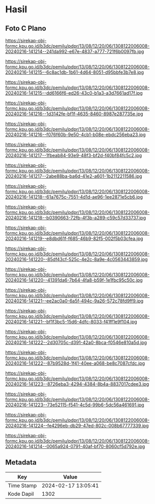 # Hasil

## Foto C Plano

https://sirekap-obj-formc.kpu.go.id/b3dc/pemilu/pdpr/13/08/12/20/06/1308122006008-20240216-141214--241da992-e67e-4837-a777-721f6b0097fb.jpg

https://sirekap-obj-formc.kpu.go.id/b3dc/pemilu/pdpr/13/08/12/20/06/1308122006008-20240216-141215--6c8ac1db-1b61-4d64-8051-d95bbfe3b7e8.jpg

https://sirekap-obj-formc.kpu.go.id/b3dc/pemilu/pdpr/13/08/12/20/06/1308122006008-20240216-141215--dd6166f6-ed26-43c0-b1a3-a3d7661ad17f.jpg

https://sirekap-obj-formc.kpu.go.id/b3dc/pemilu/pdpr/13/08/12/20/06/1308122006008-20240216-141216--1d3142fe-bf1f-4635-8460-8987e287735e.jpg

https://sirekap-obj-formc.kpu.go.id/b3dc/pemilu/pdpr/13/08/12/20/06/1308122006008-20240216-141216--f076f60b-9e50-4cb1-b08e-ebdc256eba23.jpg

https://sirekap-obj-formc.kpu.go.id/b3dc/pemilu/pdpr/13/08/12/20/06/1308122006008-20240216-141217--1fbeab84-93e9-48f3-bf2d-f40bf84fc5c2.jpg

https://sirekap-obj-formc.kpu.go.id/b3dc/pemilu/pdpr/13/08/12/20/06/1308122006008-20240216-141217--2abe88ba-ba6d-41e2-a601-1b2112211586.jpg

https://sirekap-obj-formc.kpu.go.id/b3dc/pemilu/pdpr/13/08/12/20/06/1308122006008-20240216-141218--61a7675c-7551-4d1d-ae96-1ee2871e5cb6.jpg

https://sirekap-obj-formc.kpu.go.id/b3dc/pemilu/pdpr/13/08/12/20/06/1308122006008-20240216-141218--b0390663-72fb-4f3b-a289-c59c57d33737.jpg

https://sirekap-obj-formc.kpu.go.id/b3dc/pemilu/pdpr/13/08/12/20/06/1308122006008-20240216-141219--e8dbd61f-f685-46b9-82f5-002f5b03cfea.jpg

https://sirekap-obj-formc.kpu.go.id/b3dc/pemilu/pdpr/13/08/12/20/06/1308122006008-20240216-141220--85df43cf-525c-4e2c-8a9e-4c0563443859.jpg

https://sirekap-obj-formc.kpu.go.id/b3dc/pemilu/pdpr/13/08/12/20/06/1308122006008-20240216-141220--41391da6-7b64-4fa8-b59f-1e1fbc95c50c.jpg

https://sirekap-obj-formc.kpu.go.id/b3dc/pemilu/pdpr/13/08/12/20/06/1308122006008-20240216-141221--ee2ac0a0-6a5f-494c-9a26-572c78fd9ff9.jpg

https://sirekap-obj-formc.kpu.go.id/b3dc/pemilu/pdpr/13/08/12/20/06/1308122006008-20240216-141221--bf1f3bc5-15d6-4dfc-8033-f41ff1e9f104.jpg

https://sirekap-obj-formc.kpu.go.id/b3dc/pemilu/pdpr/13/08/12/20/06/1308122006008-20240216-141222--2d30705c-d391-42a0-8bca-f0546e810a5d.jpg

https://sirekap-obj-formc.kpu.go.id/b3dc/pemilu/pdpr/13/08/12/20/06/1308122006008-20240216-141222--87b9528d-1f41-40ee-a068-be8c7087cfdc.jpg

https://sirekap-obj-formc.kpu.go.id/b3dc/pemilu/pdpr/13/08/12/20/06/1308122006008-20240216-141223--8726eba3-4294-4384-8b4a-8837017cdee3.jpg

https://sirekap-obj-formc.kpu.go.id/b3dc/pemilu/pdpr/13/08/12/20/06/1308122006008-20240216-141223--73e52115-f541-4c5d-99b6-5dc56a461691.jpg

https://sirekap-obj-formc.kpu.go.id/b3dc/pemilu/pdpr/13/08/12/20/06/1308122006008-20240216-141224--fe4296eb-db29-47ed-802c-008b67777339.jpg

https://sirekap-obj-formc.kpu.go.id/b3dc/pemilu/pdpr/13/08/12/20/06/1308122006008-20240216-141214--0065a924-0791-40af-bf70-8060cf5d792e.jpg


## Metadata

| Key        | Value               |
| ---------- | ------------------- |
| Time Stamp | 2024-02-17 13:05:41 |
| Kode Dapil | 1302                |



